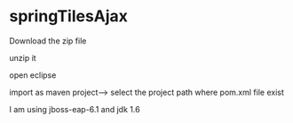 # springTilesAjax
Download the zip file

unzip it

open eclipse

import as maven project--> select the project path where pom.xml file exist

I am using jboss-eap-6.1 and jdk 1.6
